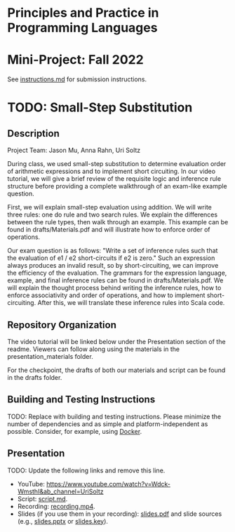 # Principles and Practice in Programming Languages
# Mini-Project: Fall 2022

See [instructions.md](instructions.md) for submission instructions.

# TODO: Small-Step Substitution

## Description

Project Team: Jason Mu, Anna Rahn, Uri Soltz

During class, we used small-step substitution to determine evaluation order of arithmetic expressions and to implement short circuiting. In our video tutorial, we will give a brief review of the requisite logic and inference rule structure before providing a complete walkthrough of an exam-like example question.

First, we will explain small-step evaluation using addition. We will write three rules: one do rule and two search rules. We explain the differences between the rule types, then walk through an example. This example can be found in drafts/Materials.pdf and will illustrate how to enforce order of operations.

Our exam question is as follows: "Write a set of inference rules such that the evaluation of e1 / e2 short-circuits if e2 is zero." Such an expression always produces an invalid result, so by short-circuiting, we can improve the efficiency of the evaluation. The grammars for the expression language, example, and final inference rules can be found in drafts/Materials.pdf. We will explain the thought process behind writing the inference rules, how to enforce associativity and order of operations, and how to implement short-circuiting. After this, we will translate these inference rules into Scala code.

## Repository Organization

The video tutorial will be linked below under the Presentation section of the readme. Viewers can follow along using the materials in the presentation_materials folder.

For the checkpoint, the drafts of both our materials and script can be found in the drafts folder.

## Building and Testing Instructions

TODO: Replace with building and testing instructions. Please minimize the number of dependencies and as simple and platform-independent as possible. Consider, for example, using [Docker](https://www.docker.com/).

## Presentation

TODO: Update the following links and remove this line.

- YouTube: https://www.youtube.com/watch?v=Wdck-WmsthI&ab_channel=UriSoltz
- Script: [script.md](script.md).
- Recording: [recording.mp4](recording.mp4).
- Slides (if you use them in your recording): [slides.pdf](slides.pdf) and slide sources (e.g., [slides.pptx](slides.pptx) or [slides.key](slides.key)).